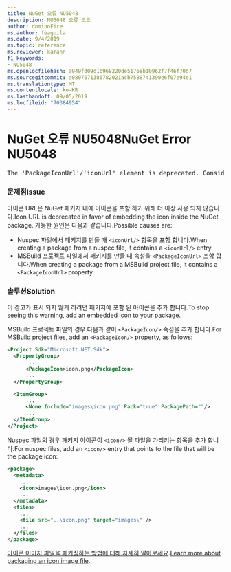 ```yaml
---
title: NuGet 오류 NU5048
description: NU5048 오류 코드
author: dominoFire
ms.author: feaguila
ms.date: 9/4/2019
ms.topic: reference
ms.reviewer: karann
f1_keywords:
- NU5048
ms.openlocfilehash: a949fd09d1b968220de51768b10962f7f46f70d7
ms.sourcegitcommit: a0807671386782021acb7588741390e6f07e94e1
ms.translationtype: MT
ms.contentlocale: ko-KR
ms.lasthandoff: 09/05/2019
ms.locfileid: "70384954"
---
```

# <a name="nuget-error-nu5048"></a><span data-ttu-id="63b96-103">NuGet 오류 NU5048</span><span class="sxs-lookup"><span data-stu-id="63b96-103">NuGet Error NU5048</span></span>

<pre>The 'PackageIconUrl'/'iconUrl' element is deprecated. Consider using the 'PackageIcon'/'icon' element instead. Learn more at https://aka.ms/deprecateIconUrl</pre>


### <a name="issue"></a><span data-ttu-id="63b96-104">문제점</span><span class="sxs-lookup"><span data-stu-id="63b96-104">Issue</span></span>

<span data-ttu-id="63b96-105">아이콘 URL은 NuGet 패키지 내에 아이콘을 포함 하기 위해 더 이상 사용 되지 않습니다.</span><span class="sxs-lookup"><span data-stu-id="63b96-105">Icon URL is deprecated in favor of embedding the icon inside the NuGet package.</span></span> <span data-ttu-id="63b96-106">가능한 원인은 다음과 같습니다.</span><span class="sxs-lookup"><span data-stu-id="63b96-106">Possible causes are:</span></span>

- <span data-ttu-id="63b96-107">Nuspec 파일에서 패키지를 만들 때 `<iconUrl/>` 항목을 포함 합니다.</span><span class="sxs-lookup"><span data-stu-id="63b96-107">When creating a package from a nuspec file, it contains a `<iconUrl/>` entry.</span></span>
- <span data-ttu-id="63b96-108">MSBuild 프로젝트 파일에서 패키지를 만들 때 속성을 `<PackageIconUrl>` 포함 합니다.</span><span class="sxs-lookup"><span data-stu-id="63b96-108">When creating a package from a MSBuild project file, it contains a `<PackageIconUrl>` property.</span></span>


### <a name="solution"></a><span data-ttu-id="63b96-109">솔루션</span><span class="sxs-lookup"><span data-stu-id="63b96-109">Solution</span></span>

<span data-ttu-id="63b96-110">이 경고가 표시 되지 않게 하려면 패키지에 포함 된 아이콘을 추가 합니다.</span><span class="sxs-lookup"><span data-stu-id="63b96-110">To stop seeing this warning, add an embedded icon to your package.</span></span>

<span data-ttu-id="63b96-111">MSBuild 프로젝트 파일의 경우 다음과 같이 `<PackageIcon/>` 속성을 추가 합니다.</span><span class="sxs-lookup"><span data-stu-id="63b96-111">For MSBuild project files, add an `<PackageIcon/>` property, as follows:</span></span>

```xml
<Project Sdk="Microsoft.NET.Sdk">
  <PropertyGroup>
      ...
      <PackageIcon>icon.png</PackageIcon>
      ...
  </PropertyGroup>

  <ItemGroup>
      ...
      <None Include="images\icon.png" Pack="true" PackagePath=""/>
      ...
  </ItemGroup>
</Project>
```

<span data-ttu-id="63b96-112">Nuspec 파일의 경우 패키지 아이콘이 `<icon/>` 될 파일을 가리키는 항목을 추가 합니다.</span><span class="sxs-lookup"><span data-stu-id="63b96-112">For nuspec files, add an `<icon/>` entry that points to the file that will be the package icon:</span></span>

```xml
<package>
  <metadata>
    ...
    <icon>images\icon.png</icon>
    ...
  </metadata>
  <files>
    ...
    <file src="..\icon.png" target="images\" />
    ...
  </files>
</package>
```

<span data-ttu-id="63b96-113">[아이콘 이미지 파일을 패키징하는 방법에 대해 자세히 알아보세요](../msbuild-targets.md#packing-an-icon-image-file).</span><span class="sxs-lookup"><span data-stu-id="63b96-113">[Learn more about packaging an icon image file](../msbuild-targets.md#packing-an-icon-image-file).</span></span>
